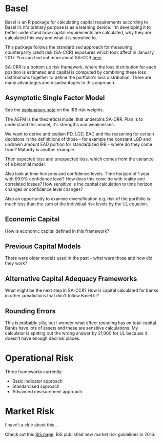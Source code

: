 # Basel

Basel is an R package for calculating capital requirements according to Basel III. It's primary purpose is as a learning device. I'm developing it to better understand how capital requirements are calculated, why they are calculated this way and what it is sensitive to.

This package follows the standardised approach for measuring counterparty credit risk (SA-CCR) exposures which took affect in January 2017. You can find out more about SA-CCR [here](https://www.bis.org/publ/bcbs279.htm).

SA-CRR is a bottom up risk framework, where the loss distribution for each position is estimated and capital is computed by combining these loss distributions together to define the portfolio's loss distribution. There are many advantages and disadvantages to this approach. 

## Asymptotic Single Factor Model

See the [explanatory note](https://www.bis.org/bcbs/irbriskweight.pdf) on the IRB risk weights.

The ASFM is the theoretical model that underpins SA-CRR. Plan is to understand this model, it's strengths and weaknesses. 

We want to derive and explain PD, LGD, EAD and the reasoning for certain decisions in the definitiions of those - for example the constant LGD and undrawn amount EAD portion for standardised IRB - where do they come from? Maturity is another example.

Then expected loss and unexpected loss, which comes from the variance of a binomial model.

Also look at time horizons and confidence levels. Time horizon of 1 year with 99.9% confidence level? How does this coincide with reality and correlated losses? How sensitive is the capital calculation to time horizon changes or confidence level changes? 

Also an opportunity to examine diversification e.g. risk of the portfolio is much less than the sum of the individual risk levels by the UL equation. 

## Economic Capital

How is economic capital defined in this framework?

## Previous Capital Models

There were older models used in the past - what were those and how did they work?

## Alternative Capital Adequacy Frameworks

What might be the next step in SA-CCR? How is capital calculated for banks in other jurisdictions that don't follow Basel III? 

## Rounding Errors

This is probably silly, but I wonder what effect rounding has on total capital. Banks have lots of assets and these are sensitive calculations. My calculator is spitting out the wrong answer by 21,000 for UL because it doesn't have enough decimal places.

# Operational Risk

Three frameworks currently:

  * Basic indicator approach
  * Standardised approach
  * Advanced measurement approach

# Market Risk

I have't a clue about this...

Check out this [BIS page](https://www.bis.org/bcbs/publ/d437.htm). BIS published new market risk guidelines in 2016. 
